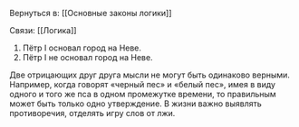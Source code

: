 Вернуться в: [[Основные законы логики]]

Связи: [[Логика]]

1. Пётр I основал город на Неве. 
2. Пётр I не основал город на Неве.

Две отрицающих друг друга мысли не могут быть одинаково верными. Например, когда говорят «черный пес» и «белый пес», имея в виду одного и того же пса в одном промежутке времени, то правильным может быть только одно утверждение. В жизни важно выявлять противоречия, отделять игру слов от лжи.